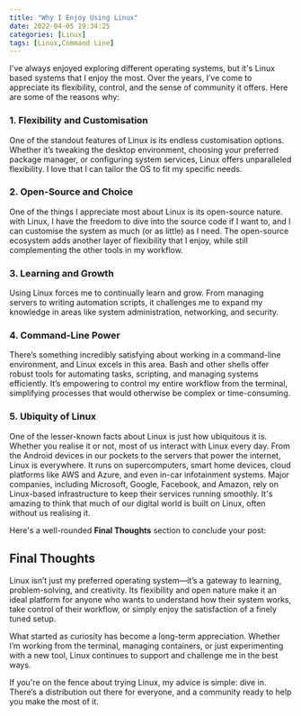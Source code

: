 ```yaml
---
title: "Why I Enjoy Using Linux"
date: 2022-04-05 19:34:25
categories: [Linux]
tags: [Linux,Command Line]
---
```


I've always enjoyed exploring different operating systems, but it's Linux based systems that I enjoy the most. Over the years, I’ve come to appreciate its flexibility, control, and the sense of community it offers. Here are some of the reasons why:

### 1. Flexibility and Customisation

One of the standout features of Linux is its endless customisation options. Whether it’s tweaking the desktop environment, choosing your preferred package manager, or configuring system services, Linux offers unparalleled flexibility. I love that I can tailor the OS to fit my specific needs.

### 2. Open-Source and Choice

One of the things I appreciate most about Linux is its open-source nature. with Linux, I have the freedom to dive into the source code if I want to, and I can customise the system as much (or as little) as I need. The open-source ecosystem adds another layer of flexibility that I enjoy, while still complementing the other tools in my workflow.

### 3. Learning and Growth

Using Linux forces me to continually learn and grow. From managing servers to writing automation scripts, it challenges me to expand my knowledge in areas like system administration, networking, and security.

### 4. Command-Line Power

There’s something incredibly satisfying about working in a command-line environment, and Linux excels in this area. Bash and other shells offer robust tools for automating tasks, scripting, and managing systems efficiently. It’s empowering to control my entire workflow from the terminal, simplifying processes that would otherwise be complex or time-consuming.

### 5. Ubiquity of Linux

One of the lesser-known facts about Linux is just how ubiquitous it is. Whether you realise it or not, most of us interact with Linux every day. From the Android devices in our pockets to the servers that power the internet, Linux is everywhere. It runs on supercomputers, smart home devices, cloud platforms like AWS and Azure, and even in-car infotainment systems. Major companies, including Microsoft, Google, Facebook, and Amazon, rely on Linux-based infrastructure to keep their services running smoothly. It's amazing to think that much of our digital world is built on Linux, often without us realising it.

Here's a well-rounded **Final Thoughts** section to conclude your post:

## Final Thoughts

Linux isn’t just my preferred operating system—it’s a gateway to learning, problem-solving, and creativity. Its flexibility and open nature make it an ideal platform for anyone who wants to understand how their system works, take control of their workflow, or simply enjoy the satisfaction of a finely tuned setup.

What started as curiosity has become a long-term appreciation. Whether I’m working from the terminal, managing containers, or just experimenting with a new tool, Linux continues to support and challenge me in the best ways.

If you're on the fence about trying Linux, my advice is simple: dive in. There’s a distribution out there for everyone, and a community ready to help you make the most of it.
